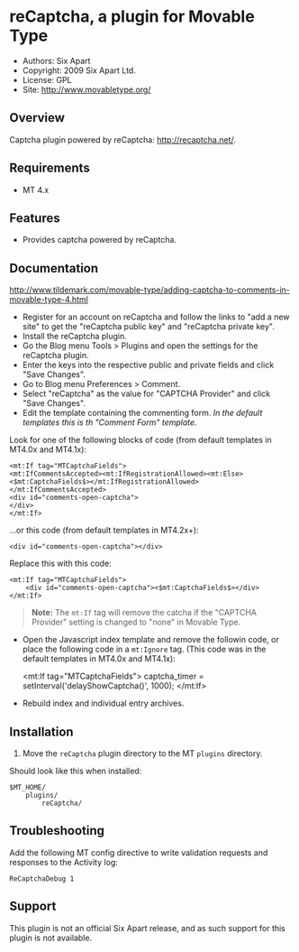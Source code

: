 # reCaptcha, a plugin for Movable Type

* Authors: Six Apart
* Copyright: 2009 Six Apart Ltd.
* License: GPL
* Site: <http://www.movabletype.org/>


## Overview

Captcha plugin powered by reCaptcha: <http://recaptcha.net/>.


## Requirements

* MT 4.x


## Features

* Provides captcha powered by reCaptcha.


## Documentation

<http://www.tildemark.com/movable-type/adding-captcha-to-comments-in-movable-type-4.html>

* Register for an account on reCaptcha and follow the links to "add a new
  site" to get the "reCaptcha public key" and "reCaptcha private key".
* Install the reCaptcha plugin.
* Go the Blog menu Tools > Plugins and open the settings for the reCaptcha
  plugin.
* Enter the keys into the respective public and private fields and click "Save
  Changes".
* Go to Blog menu Preferences > Comment.
* Select "reCaptcha" as the value for "CAPTCHA Provider" and click "Save
  Changes".
* Edit the template containing the commenting form. *In the default templates
  this is th "Comment Form" template.*

Look for one of the following blocks of code (from default templates in MT4.0x and MT4.1x):

    <mt:If tag="MTCaptchaFields">
    <mt:IfCommentsAccepted><mt:IfRegistrationAllowed><mt:Else><$mt:CaptchaFields$></mt:IfRegistrationAllowed></mt:IfCommentsAccepted>
    <div id="comments-open-captcha">
    </div>
    </mt:If>

...or this code  (from default templates in MT4.2x+):

    <div id="comments-open-captcha"></div>

Replace this with this code:

    <mt:If tag="MTCaptchaFields">
        <div id="comments-open-captcha"><$mt:CaptchaFields$></div>
    </mt:If>

> **Note:** The `mt:If` tag will remove the catcha if the "CAPTCHA Provider" setting is changed to "none" in Movable Type.

* Open the Javascript index template and remove the followin code, or place
  the following code in a `mt:Ignore` tag. (This code was in the default
  templates in MT4.0x and MT4.1x):

    <mt:If tag="MTCaptchaFields">
    captcha_timer = setInterval('delayShowCaptcha()', 1000);
    </mt:If>

* Rebuild index and individual entry archives.


## Installation

1. Move the `reCaptcha` plugin directory to the MT `plugins` directory.

Should look like this when installed:

    $MT_HOME/
        plugins/
            reCaptcha/


## Troubleshooting

Add the following MT config directive to write validation requests and responses to the Activity log:

    ReCaptchaDebug 1


## Support

This plugin is not an official Six Apart release, and as such support for this
plugin is not available.
